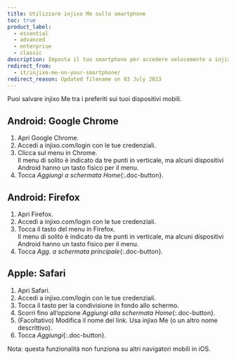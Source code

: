 ```yaml
---
title: Utilizzare injixo Me sullo smartphone
toc: true
product_label:
  - essential
  - advanced
  - enterprise
  - classic
description: Imposta il tuo smartphone per accedere velocemente a injixo Me.
redirect_from:
  - it/injixo-me-on-your-smartphone/
redirect_reason: Updated filename on 03 July 2023
---
```


Puoi salvare injixo Me tra i preferiti sui tuoi dispositivi mobili.

## Android: Google Chrome

1. Apri Google Chrome.
2. Accedi a injixo.com/login con le tue credenziali.
3. Clicca sul menu in Chrome.  
   Il menu di solito è indicato da tre punti in verticale, ma alcuni dispositivi Android hanno un tasto fisico per il menu.
4. Tocca _Aggiungi a schermata Home_{:.doc-button}.

## Android: Firefox

1. Apri Firefox.
2. Accedi a injixo.com/login con le tue credenziali.
3. Tocca il tasto del menu in Firefox.  
   Il menu di solito è indicato da tre punti in verticale, ma alcuni dispositivi Android hanno un tasto fisico per il menu.
4. Tocca _Agg. a schermata principale_{:.doc-button}.

## Apple: Safari

1. Apri Safari.
2. Accedi a injixo.com/login con le tue credenziali.
3. Tocca il tasto per la condivisione in fondo allo schermo.
4. Scorri fino all’opzione _Aggiungi alla schermata Home_{:.doc-button}.
5. (Facoltativo) Modifica il nome del link. Usa injixo Me (o un altro nome descrittivo).
6. Tocca _Aggiungi_{:.doc-button}.

Nota: questa funzionalità non funziona su altri navigatori mobili in iOS.
